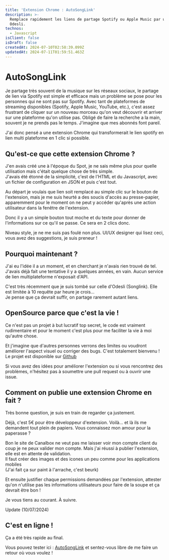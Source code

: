 ```yaml
---
title: 'Extension Chrome : AutoSongLink'
description: >-
  Remplace rapidement les liens de partage Spotify ou Apple Music par un lien
  Odesli.
technos:
  - Javascript
isClient: false
isDraft: false
createdAt: 2024-07-10T02:58:39.099Z
updatedAt: 2024-07-11T01:59:51.463Z
---
```


# AutoSongLink

Je partage très souvent de la musique sur les réseaux sociaux, le partage de lien via Spotify est simple et efficace mais un problème se pose pour les personnes qui ne sont pas sur Spotify. Avec tant de plateformes de streaming disponibles (Spotify, Apple Music, YouTube, etc.), c'est assez frustrant de cliquer sur un nouveau morceau qu'on veut découvrir et arriver sur une plateforme qu'on utilise pas. Obligé de faire la recherche a la main, souvent je ne prends pas le temps. J'imagine que mes abonnés font pareil.

J'ai donc pensé a une extension Chrome qui transformerait le lien spotify en lien multi plateforme en 1 clic si possible.

## Qu'est-ce que cette extension Chrome ?

J'en avais créé une à l'époque du Spot, je ne sais même plus pour quelle utilisation mais c'était quelque chose de très simple. \
J'avais été étonné de la simplicité, c'est de l'HTML et du Javascript, avec un fichier de configuration en JSON et puis c'est tout.

Au départ je voulais que lien soit remplacé au simple clic sur le bouton de l'extension, mais je me suis heurté a des soucis d'accès au presse-papier, apparemment pour le moment on ne peut y accéder qu'après une action utilisateur dans la fenêtre de l'extension.

Donc il y a un simple bouton tout moche et du texte pour donner de l'informations sur ce qu'il se passe. Ce sera en 2 clics donc.

Niveau style, je ne me suis pas foulé non plus. UI/UX designer qui lisez ceci, vous avez des suggestions, je suis preneur !

## Pourquoi maintenant ?

J'ai eu l'idée il a un moment, et en cherchant je n'avais rien trouvé de tel. J'avais déjà fait une tentative il y a quelques années, en vain. Aucun service de lien multiplateforme n'exposait d'API.

C'est très récemment que je suis tombé sur celle d'Odesli (Songlink). Elle est limitée à 10 requête par heure je crois…\
Je pense que ça devrait suffir, on partage rarement autant liens.

## OpenSource parce que c'est la vie !

Ce n'est pas un projet à but lucratif top secret, le code est vraiment rudimentaire et pour le moment c'est plus pour me faciliter la vie à moi qu'autre chose.

Et j'imagine que d'autres personnes verrons des limites ou voudront améliorer l'aspect visuel ou corriger des bugs. C'est totalement bienvenu ! Le projet est disponible sur [Github](https://github.com/macojaune/auto-songlink-extension)

Si vous avez des idées pour améliorer l'extension ou si vous rencontrez des problèmes, n'hésitez pas à soumettre une pull request ou à ouvrir une issue.

## Comment on publie une extension Chrome en fait ?

Très bonne question, je suis en train de regarder ça justement.

Déjà, c'est 5€ pour être développeur d'extension. Voilà… et là ils me demandent tout plein de papiers. Vous connaissez mon amour pour la paperasse ?

Bon le site de Canalbox ne veut pas me laisser voir mon compte client du coup je ne peux valider mon compte. Mais j'ai réussi à publier l'extension, elle est en attente de validation.\
Il faut créer des images et des icones un peu comme pour les applications mobiles \
(J'ai fait ça sur paint à l'arrache, c'est beurk)

Et ensuite justifier chaque permissions demandées par l'extension, attester qu'on n'utilise pas les informations utilisateurs pour faire de la soupe et ça devrait être bon !

Je vous tiens au courant. À suivre.

Update (10/07/2024)  

## C'est en ligne ! 

Ça a été très rapide au final. 

Vous pouvez tester ici : [AutoSongLink](chromewebstore.google.com/detail/autosonglink/gndjompcjcpibmidddkjmnhimgepoodo?hl=fr) et sentez-vous libre de me faire un retour où vous voulez !
